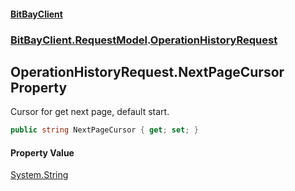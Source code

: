 #### [BitBayClient](./index.md 'index')
### [BitBayClient.RequestModel](./BitBayClient-RequestModel.md 'BitBayClient.RequestModel').[OperationHistoryRequest](./BitBayClient-RequestModel-OperationHistoryRequest.md 'BitBayClient.RequestModel.OperationHistoryRequest')
## OperationHistoryRequest.NextPageCursor Property
Cursor for get next page, default start.  
```csharp
public string NextPageCursor { get; set; }
```
#### Property Value
[System.String](https://docs.microsoft.com/en-us/dotnet/api/System.String 'System.String')  
